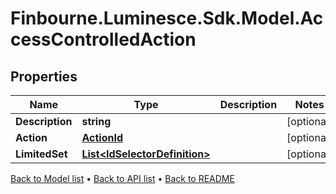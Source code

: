 # Finbourne.Luminesce.Sdk.Model.AccessControlledAction

## Properties

Name | Type | Description | Notes
------------ | ------------- | ------------- | -------------
**Description** | **string** |  | [optional] 
**Action** | [**ActionId**](ActionId.md) |  | [optional] 
**LimitedSet** | [**List&lt;IdSelectorDefinition&gt;**](IdSelectorDefinition.md) |  | [optional] 

[Back to Model list](../README.md#documentation-for-models) &#8226; [Back to API list](../README.md#documentation-for-api-endpoints) &#8226; [Back to README](../README.md)

